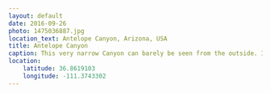 ```yaml
---
layout: default
date: 2016-09-26
photo: 1475036887.jpg
location_text: Antelope Canyon, Arizona, USA
title: Antelope Canyon
caption: This very narrow Canyon can barely be seen from the outside. It is about 30 meters deep and the light getting inside gives intense color to the walls.
location:
    latitude: 36.8619103
    longitude: -111.3743302
---
```

